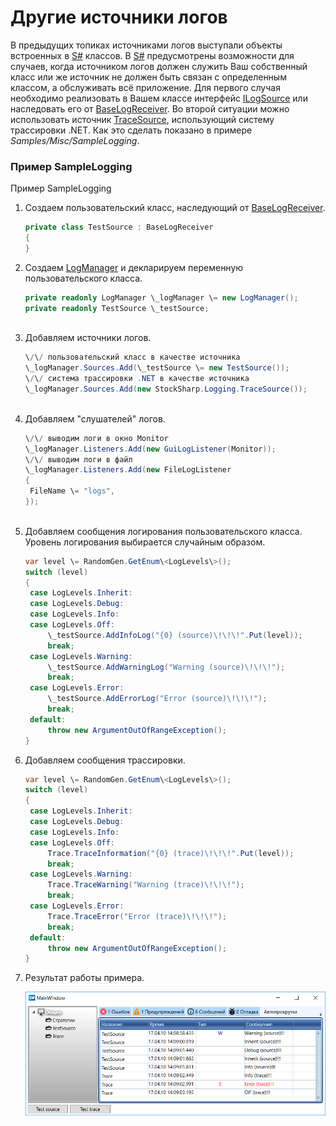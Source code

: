# Другие источники логов

В предыдущих топиках источниками логов выступали объекты встроенных в [S\#](StockSharpAbout.md) классов. В [S\#](StockSharpAbout.md) предусмотрены возможности для случаев, когда источником логов должен служить Ваш собственный класс или же источник не должен быть связан с определенным классом, а обслуживать всё приложение. Для первого случая необходимо реализовать в Вашем классе интерфейс [ILogSource](../api/StockSharp.Logging.ILogSource.html) или наследовать его от [BaseLogReceiver](../api/StockSharp.Logging.BaseLogReceiver.html). Во второй ситуации можно использовать источник [TraceSource](../api/StockSharp.Logging.TraceSource.html), использующий систему трассировки .NET. Как это сделать показано в примере *Samples\/Misc\/SampleLogging*. 

### Пример SampleLogging

Пример SampleLogging

1. Создаем пользовательский класс, наследующий от [BaseLogReceiver](../api/StockSharp.Logging.BaseLogReceiver.html).

   ```cs
   private class TestSource : BaseLogReceiver
   {
   }
   ```
2. Создаем [LogManager](../api/StockSharp.Logging.LogManager.html) и декларируем переменную пользовательского класса.

   ```cs
   private readonly LogManager \_logManager \= new LogManager();
   private readonly TestSource \_testSource;
   				
   ```
3. Добавляем источники логов.

   ```cs
   \/\/ пользовательский класс в качестве источника
   \_logManager.Sources.Add(\_testSource \= new TestSource());
   \/\/ система трассировки .NET в качестве источника
   \_logManager.Sources.Add(new StockSharp.Logging.TraceSource());
   				
   ```
4. Добавляем "слушателей" логов.

   ```cs
   \/\/ выводим логи в окно Monitor
   \_logManager.Listeners.Add(new GuiLogListener(Monitor));
   \/\/ выводим логи в файл
   \_logManager.Listeners.Add(new FileLogListener
   {
   	FileName \= "logs",
   });
   				
   ```
5. Добавляем сообщения логирования пользовательского класса. Уровень логирования выбирается случайным образом.

   ```cs
   var level \= RandomGen.GetEnum\<LogLevels\>();
   switch (level)
   {
   	case LogLevels.Inherit:
   	case LogLevels.Debug:
   	case LogLevels.Info:
   	case LogLevels.Off:
   		\_testSource.AddInfoLog("{0} (source)\!\!\!".Put(level));
   		break;
   	case LogLevels.Warning:
   		\_testSource.AddWarningLog("Warning (source)\!\!\!");
   		break;
   	case LogLevels.Error:
   		\_testSource.AddErrorLog("Error (source)\!\!\!");
   		break;
   	default:
   		throw new ArgumentOutOfRangeException();
   }
   ```
6. Добавляем сообщения трассировки.

   ```cs
   var level \= RandomGen.GetEnum\<LogLevels\>();
   switch (level)
   {
   	case LogLevels.Inherit:
   	case LogLevels.Debug:
   	case LogLevels.Info:
   	case LogLevels.Off:
   		Trace.TraceInformation("{0} (trace)\!\!\!".Put(level));
   		break;
   	case LogLevels.Warning:
   		Trace.TraceWarning("Warning (trace)\!\!\!");
   		break;
   	case LogLevels.Error:
   		Trace.TraceError("Error (trace)\!\!\!");
   		break;
   	default:
   		throw new ArgumentOutOfRangeException();
   }
   ```
7. Результат работы примера.

   ![sample logging](../images/sample_logging.png)
